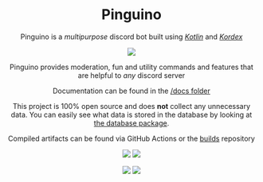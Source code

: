 <!--suppress ALL -->
<h1 align="center">Pinguino</h1>

<p align="center">Pinguino is a <i>multipurpose</i> discord bot built using <i><a href="https://kotlinlang.org/">Kotlin</a></i> and <i><a href="https://kordex.kotlindiscord.com/">Kordex</a></i></p>

<p align="center"><img src="https://user-images.githubusercontent.com/56727311/136711100-33c45895-51dd-4c3e-9937-c02aebae18dc.jpg" /></p>

<p align="center">Pinguino provides moderation, fun and utility commands and features that are helpful to <i>any</i> discord server</p>

<p align="center">Documentation can be found in the <a href="/docs/README.md">/docs folder</a></p>


<p align="center">This project is 100% open source and does <b>not</b> collect any unnecessary data. You can easily see what data is stored in the database by looking at <a href="https://github.com/JamCoreDiscord/Pinguino/tree/main/src/main/kotlin/io/github/jamalam360/database">the database package</a>.</p>

<p align="center">Compiled artifacts can be found via GitHub Actions or the <a href="https://github.com/JamCoreDiscord/builds">builds</a> repository</p>

<p align="center"><img src="https://img.shields.io/badge/Maintained%3F-yes-green.svg"> <img src="https://img.shields.io/github/license/JamCoreDiscord/Pinguino"></p>
<p align="center"><img src="https://img.shields.io/github/issues/JamCoreDiscord/Pinguino.svg"> <img src="https://top.gg/api/widget/servers/896758540784500797.svg"></p>
